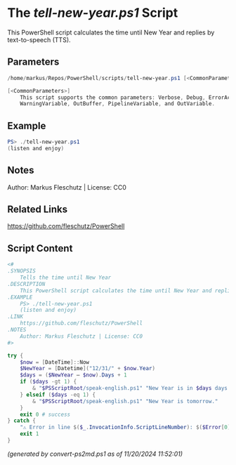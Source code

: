 The *tell-new-year.ps1* Script
===========================

This PowerShell script calculates the time until New Year and replies by text-to-speech (TTS).

Parameters
----------
```powershell
/home/markus/Repos/PowerShell/scripts/tell-new-year.ps1 [<CommonParameters>]

[<CommonParameters>]
    This script supports the common parameters: Verbose, Debug, ErrorAction, ErrorVariable, WarningAction, 
    WarningVariable, OutBuffer, PipelineVariable, and OutVariable.
```

Example
-------
```powershell
PS> ./tell-new-year.ps1
(listen and enjoy)

```

Notes
-----
Author: Markus Fleschutz | License: CC0

Related Links
-------------
https://github.com/fleschutz/PowerShell

Script Content
--------------
```powershell
<#
.SYNOPSIS
	Tells the time until New Year
.DESCRIPTION
	This PowerShell script calculates the time until New Year and replies by text-to-speech (TTS).
.EXAMPLE
	PS> ./tell-new-year.ps1
	(listen and enjoy)
.LINK
	https://github.com/fleschutz/PowerShell
.NOTES
	Author: Markus Fleschutz | License: CC0
#>

try {
	$now = [DateTime]::Now
	$NewYear = [Datetime]("12/31/" + $now.Year)
	$days = ($NewYear – $now).Days + 1
	if ($days -gt 1) {
		& "$PSScriptRoot/speak-english.ps1" "New Year is in $days days."
	} elseif ($days -eq 1) {
		& "$PSScriptRoot/speak-english.ps1" "New Year is tomorrow."
	}
	exit 0 # success
} catch {
	"⚠️ Error in line $($_.InvocationInfo.ScriptLineNumber): $($Error[0])"
	exit 1
}
```

*(generated by convert-ps2md.ps1 as of 11/20/2024 11:52:01)*
